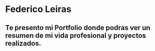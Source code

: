 # Federico Leiras

## Te presento mi Portfolio donde podras ver un resumen de mi vida profesional y proyectos realizados.
